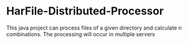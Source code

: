 # HarFile-Distributed-Processor
This java project can process files of a given directory and calculate n combinations. The processing will occur in multiple servers
